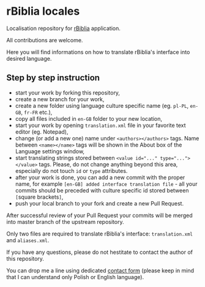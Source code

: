 rBiblia locales
===============

Localisation repository for [rBiblia](http://rbiblia.toborek.info) application.

All contributions are welcome.

Here you will find informations on how to translate rBiblia's interface into desired language.

Step by step instruction
------------------------

* start your work by forking this repository,
* create a new branch for your work,
* create a new folder using language culture specific name (eg. `pl-PL`, `en-GB`, `fr-FR` etc.),
* copy all files included in `en-GB` folder to your new location,
* start your work by opening `translation.xml` file in your favorite text editor (eg. Notepad),
* change (or add a new one) name under `<authors></authors>` tags. Name between `<name></name>` tags will be shown in the About box of the Language settings window,
* start translating strings stored between `<value id="..." type="..."></value>` tags. Please, do not change anything beyond this area, especially do not touch `id` or `type` attributes.
* after your work is done, you can add a new commit with the proper name, for example `[en-GB] added interface translation file` - all your commits should be preceded with culture specific id stored between `[`square brackets`]`,
* push your local branch to your fork and create a new Pull Request.

After successful review of your Pull Request your commits will be merged into master branch of the upstream repository.

Only two files are required to translate rBiblia's interface: `translation.xml` and `aliases.xml`.

If you have any questions, please do not hestitate to contact the author of this repository.

You can drop me a line using dedicated [contact form](http://toborek.info/kontakt/) (please keep in mind that I can understand only Polish or English language).